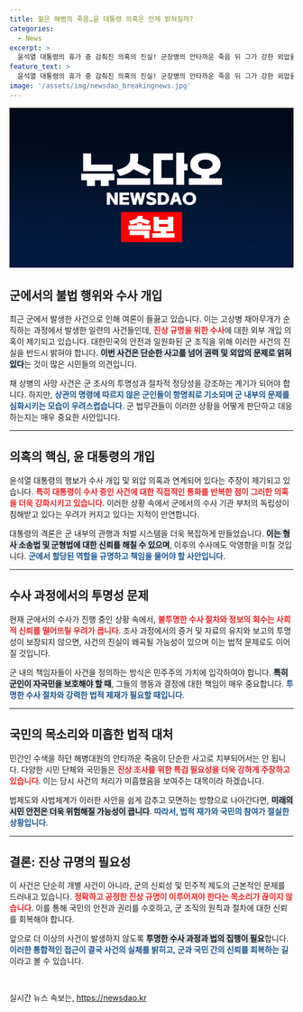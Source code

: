 ```yaml
---
title: 젊은 해병의 죽음…윤 대통령 의혹은 언제 밝혀질까?
categories:
  - News
excerpt: >
  윤석열 대통령의 휴가 중 감춰진 의혹의 진실! 군장병의 안타까운 죽음 뒤 그가 강한 외압을 행사했다는 사실과 관련된 충격적인 증언들이 쏟아진다. 진상규명은 과연 누가 할 것인가?
feature_text: >
  윤석열 대통령의 휴가 중 감춰진 의혹의 진실! 군장병의 안타까운 죽음 뒤 그가 강한 외압을 행사했다는 사실과 관련된 충격적인 증언들이 쏟아진다. 진상규명은 과연 누가 할 것인가?
image: '/assets/img/newsdao_breakingnews.jpg'
---
```


<p><img src="/assets/img/newsdao_breakingnews.jpg" alt="koreaapp 속보" /></p>

<h2 data-ke-size="size26">군에서의 불법 행위와 수사 개입</h2>

<p data-ke-size="size16">최근 군에서 발생한 사건으로 인해 여론이 들끓고 있습니다. 이는 고상병 채아무개가 순직하는 과정에서 발생한 일련의 사건들인데, <b><span style="color: #ee2323;">진상 규명을 위한 수사</span></b>에 대한 외부 개입 의혹이 제기되고 있습니다. 대한민국의 안전과 일원화된 군 조직을 위해 이러한 사건의 진실을 반드시 밝혀야 합니다. <b><span style="background-color: #21538527;">이번 사건은 단순한 사고를 넘어 권력 및 외압의 문제로 얽혀 있다</span></b>는 것이 많은 시민들의 의견입니다.</p>

<p data-ke-size="size16">채 상병의 사망 사건은 군 조사의 투명성과 절차적 정당성을 강조하는 계기가 되어야 합니다. 하지만, <b><span style="color: #1a5490;">상관의 명령에 따르지 않은 군인들이 항명죄로 기소되며 군 내부의 문제를 심화시키는 모습이 우려스럽습니다</span></b>. 군 법무관들이 이러한 상황을 어떻게 판단하고 대응하는지는 매우 중요한 사안입니다.</p>

<hr />

<h2 data-ke-size="size26">의혹의 핵심, 윤 대통령의 개입</h2>

<p data-ke-size="size16">윤석열 대통령의 행보가 수사 개입 및 외압 의혹과 연계되어 있다는 주장이 제기되고 있습니다. <b><span style="color: #ee2323;">특히 대통령이 수사 중인 사건에 대한 직접적인 통화를 반복한 점이 그러한 의혹을 더욱 강화시키고 있습니다</span></b>. 이러한 상황 속에서 군에서의 수사 기관 부처의 독립성이 침해받고 있다는 우려가 커지고 있다는 지적이 만연합니다.</p>

<p data-ke-size="size16">대통령의 격론은 군 내부의 관행과 처벌 시스템을 더욱 복잡하게 만들었습니다. <b><span style="background-color: #21538527;">이는 형사 소송법 및 군형법에 대한 신뢰를 해칠 수 있으며</span></b>, 이후의 수사에도 악영향을 미칠 것입니다. <b><span style="color: #1a5490;">군에서 할당된 역할을 규명하고 책임을 물어야 할 사안입니다</span></b>.</p>

<hr />

<h2 data-ke-size="size26">수사 과정에서의 투명성 문제</h2>

<p data-ke-size="size16">현재 군에서의 수사가 진행 중인 상황 속에서, <b><span style="color: #ee2323;">불투명한 수사 절차와 정보의 회수는 사회적 신뢰를 떨어뜨릴 우려가 큽니다</span></b>. 조사 과정에서의 증거 및 자료의 유지와 보고의 투명성이 보장되지 않으면, 사건의 진실이 왜곡될 가능성이 있으며 이는 법적 문제로도 이어질 것입니다.</p>

<p data-ke-size="size16">군 내의 책임자들이 사건을 정의하는 방식은 민주주의 가치에 입각하여야 합니다. <b><span style="background-color: #21538527;">특히 군인이 자국민을 보호해야 할 때</span></b>, 그들의 행동과 결정에 대한 책임이 매우 중요합니다. <b><span style="color: #1a5490;">투명한 수사 절차와 강력한 법적 제재가 필요할 때입니다</span></b>.</p>

<hr />

<h2 data-ke-size="size26">국민의 목소리와 미흡한 법적 대처</h2>

<p data-ke-size="size16">민간인 수색을 하던 해병대원의 안타까운 죽음이 단순한 사고로 치부되어서는 안 됩니다. 다양한 시민 단체와 국민들은 <b><span style="color: #ee2323;">진상 조사를 위한 특검 필요성을 더욱 강하게 주장하고 있습니다</span></b>. 이는 당시 사건의 처리가 미흡했음을 보여주는 대목이라 하겠습니다.</p>

<p data-ke-size="size16">법제도와 사법체계가 이러한 사안을 쉽게 감추고 모면하는 방향으로 나아간다면, <b><span style="background-color: #21538527;">미래의 시민 안전은 더욱 위험해질 가능성이 큽니다</span></b>. <b><span style="color: #1a5490;">따라서, 법적 재가와 국민의 참여가 절실한 상황입니다</span></b>.</p>

<hr />

<h2 data-ke-size="size26">결론: 진상 규명의 필요성</h2>

<p data-ke-size="size16">이 사건은 단순히 개별 사건이 아니라, 군의 신뢰성 및 민주적 제도의 근본적인 문제를 드러내고 있습니다. <b><span style="color: #ee2323;">정확하고 공정한 진상 규명이 이루어져야 한다는 목소리가 끊이지 않습니다</span></b>. 이를 통해 국민의 안전과 권리를 수호하고, 군 조직의 원칙과 절차에 대한 신뢰를 회복해야 합니다.</p>

<p data-ke-size="size16">앞으로 더 이상의 사건이 발생하지 않도록 <b><span style="background-color: #21538527;">투명한 수사 과정과 법의 집행이 필요</span></b>합니다. <b><span style="color: #1a5490;">이러한 통합적인 접근이 결국 사건의 실체를 밝히고, 군과 국민 간의 신뢰를 회복하는 길</span></b>이라고 볼 수 있습니다.</p>

<p data-ke-size="size16">&nbsp;</p>
실시간 뉴스 속보는, <a href="https://newsdao.kr" rel="dofollow">https://newsdao.kr</a>


